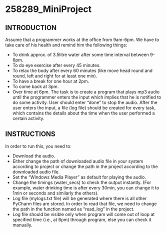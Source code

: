 # 258289_MiniProject

## INTRODUCTION
Assume that a programmer works at the office from 9am-6pm. We have to take care of his health and remind him the following things:
*	To drink approx. of 3.5litre water after some time interval between 9-6pm.
*	To do eye exercise after every 45 minutes.
*	To relax the body after every 60 minutes (like move head round and round, left and right for at least one min).
*	To have a break for one hour at 2pm.
*	To come back at 3pm.
*	Over time at 6pm.
The task is to create a program that plays mp3 audio until the programmer enters the input which implies that he is notified to do some activity.
User should enter “done” to stop the audio.
After the user enters the input, a file (log file) should be created for every task, which contains the details about the time when the user performed a certain activity.

## INSTRUCTIONS
In order to run this, you need to:
*	Download the audio.
*	Either change the path of downloaded audio file in your system according to project or change the path in the project according to the downloaded audio file.
*	Set the “Windows Media Player” as default for playing the audio.
*	Change the timings (water_secs) to check the output instantly. (For example, water drinking time is after every 30min, you can change it to 1min or seconds and similarly the others).
*	Log file (mylogs.txt file) will be generated where there is all other PyCharm files are stored. In order to read that file, we need to change the path in the function named as “read_log” in the project. 
*	Log file should be visible only when program will come out of loop at specified time (i.e., at 6pm) through program, else you can check it manually.
